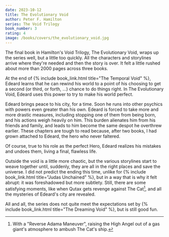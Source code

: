```yaml
---
date: 2023-10-12
title: The Evolutionary Void
author: Peter F. Hamilton
series: The Void Trilogy
book_number: 3
rating: 4
image: /books/covers/the_evolutionary_void.jpg
---
```


The final book in Hamilton's Void Trilogy, <span class="book-title">The
Evolutionary Void</span>, wraps up the series well, but a little too quickly.
All the characters and storylines arrive where they're needed and then the
story is over. It felt a little rushed about more than 2000 pages across three
books.

At the end of {% include book_link.html title="The Temporal Void" %}, Edeard
learns that he can rewind his world to a point of his choosing to get a second
(or third, or forth, ...) chance to do things right. In <span
class="book-title">The Evolutionary Void</span>, Edeard uses this power to try
to make his world perfect.

Edeard brings peace to his city, for a time. Soon he runs into other psychics
with powers even greater than his own. Edeard is forced to take more and more
drastic measures, including stopping one of them from being born, and his
actions weigh heavily on him. This burden alienates him from his friends and
family, and leads to him become the same despot he overthrew earlier. These
chapters are tough to read because, after two books, I had grown attached to
Edeard, the hero who never faltered.

Of course, true to his role as the perfect Hero, Edeard realizes his mistakes
and undoes them, living a final, flawless life.

Outside the void is a little more chaotic, but the various storylines start to
weave together until, suddenly, they are all in the right places and save the
universe. I did not predict the ending this time, unlike for {% include
book_link.html title="Judas Unchained" %}, but in a way that is why it felt
abrupt: it was foreshadowed but more subtlety. Still, there are some
satisfying moments, like when Qutax gets revenge against The Cat[^adama], and
all the mysteries of Edeard's city are revealed.

All and all, the series does not quite meet the expectations set by {% include
book_link.html title="The Dreaming Void" %}, but is still good fun.

[^adama]:
    With a "Reverse Adama Maneuver", raising the High Angel out of a gas
    giant's atmosphere to ambush The Cat's ship.
